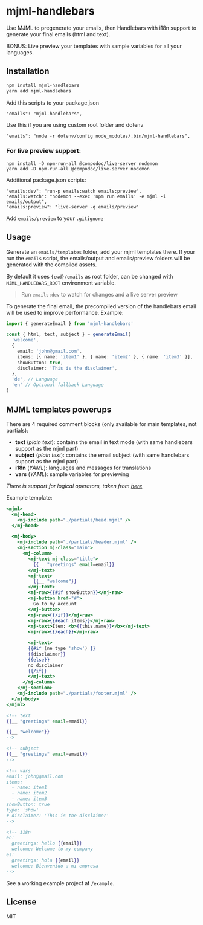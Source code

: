 # mjml-handlebars

Use MJML to pregenerate your emails, then Handlebars with i18n support to generate your final emails (html and text).

BONUS: Live preview your templates with sample variables for all your languages.

## Installation

```bash
npm install mjml-handlebars
yarn add mjml-handlebars
```

Add this scripts to your package.json

```
"emails": "mjml-handlebars",
```

Use this if you are using custom root folder and dotenv
```
"emails": "node -r dotenv/config node_modules/.bin/mjml-handlebars",
```

### For live preview support:

```
npm install -D npm-run-all @compodoc/live-server nodemon
yarn add -D npm-run-all @compodoc/live-server nodemon
```

Additional package.json scripts:

```
"emails:dev": "run-p emails:watch emails:preview",
"emails:watch": "nodemon --exec 'npm run emails' -e mjml -i emails/output",
"emails:preview": "live-server -q emails/preview"
```

Add `emails/preview` to your `.gitignore`

## Usage

Generate an `emails/templates` folder, add your mjml templates there. If your run the `emails` script, the emails/output and emails/preview folders will be generated with the compiled assets.

By default it uses `{cwd}/emails` as root folder, can be changed with `MJML_HANDLEBARS_ROOT` environment variable.

> Run `emails:dev` to watch for changes and a live server preview

To generate the final email, the precompiled version of the handlebars email will be used to improve performance. Example:

```typescript
import { generateEmail } from 'mjml-handlebars'

const { html, text, subject } = generateEmail(
  'welcome',
  {
    email: 'john@gmail.com',
    items: [{ name: 'item1' }, { name: 'item2' }, { name: 'item3' }],
    showButton: true,
    disclaimer: 'This is the disclaimer',
  },
  'de', // Language
  'en' // Optional fallback Language
)
```

## MJML templates powerups

There are 4 required comment blocks (only available for main templates, not partials):

- **text** (_plain text_): contains the email in text mode (with same handlebars support as the mjml part)
- **subject** (_plain text_): contains the email subject (with same handlebars support as the mjml part)
- **i18n** (_YAML_): languages and messages for translations 
- **vars** (_YAML_): sample variables for previewing

_There is support for logical operators, taken from [here](https://stackoverflow.com/a/31632215)_

Example template:

```handlebars
<mjml>
  <mj-head>
    <mj-include path="./partials/head.mjml" />
  </mj-head>

  <mj-body>
    <mj-include path="./partials/header.mjml" />
    <mj-section mj-class="main">
      <mj-column>
        <mj-text mj-class="title">
          {{__ "greetings" email=email}}
        </mj-text>
        <mj-text>
          {{__ "welcome"}}
        </mj-text>
        <mj-raw>{{#if showButton}}</mj-raw>
        <mj-button href="#">
          Go to my account 
        </mj-button>
        <mj-raw>{{/if}}</mj-raw>
        <mj-raw>{{#each items}}</mj-raw>
        <mj-text>Item: <b>{{this.name}}</b></mj-text>
        <mj-raw>{{/each}}</mj-raw>

        <mj-text>
        {{#if (ne type 'show') }}
        {{disclaimer}}
        {{else}}
        no disclaimer
        {{/if}}
        </mj-text>
      </mj-column>
    </mj-section>
    <mj-include path="./partials/footer.mjml" />
  </mj-body>
</mjml>

<!-- text
{{__ "greetings" email=email}}

{{__ "welcome"}}
-->

<!-- subject
{{__ "greetings" email=email}}
-->

<!-- vars
email: john@gmail.com 
items: 
  - name: item1
  - name: item2
  - name: item3
showButton: true
type: 'show'
# disclaimer: 'This is the disclaimer'
-->

<!-- i18n
en:
  greetings: hello {{email}}
  welcome: Welcome to my company
es:
  greetings: hola {{email}}
  welcome: Bienvenido a mi empresa
-->
```

See a working example project at `/example`.

## License

MIT
